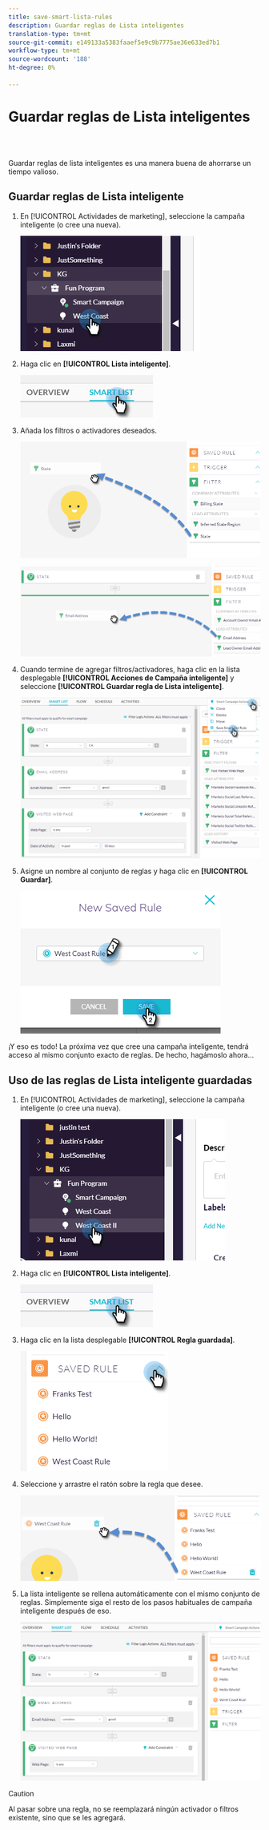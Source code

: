 ```yaml
---
title: save-smart-lista-rules
description: Guardar reglas de Lista inteligentes
translation-type: tm+mt
source-git-commit: e149133a5383faaef5e9c9b7775ae36e633ed7b1
workflow-type: tm+mt
source-wordcount: '188'
ht-degree: 0%

---
```



# Guardar reglas de Lista inteligentes

<br> 

Guardar reglas de lista inteligentes es una manera buena de ahorrarse un tiempo valioso.

## Guardar reglas de Lista inteligente

1. En [!UICONTROL Actividades de marketing], seleccione la campaña inteligente (o cree una nueva).

   ![Imagen uno](/help/sky/assets/smart-lists-and-static-lists/save-smart-list-rules/save-smart-list-rules-1.png)

1. Haga clic en **[!UICONTROL Lista inteligente]**.

   ![Imagen dos](/help/sky/assets/smart-lists-and-static-lists/save-smart-list-rules/save-smart-list-rules-2.png)

1. Añada los filtros o activadores deseados.

   ![Imagen tres](/help/sky/assets/smart-lists-and-static-lists/save-smart-list-rules/save-smart-list-rules-3.png)

   ![Imagen Cuatro](/help/sky/assets/smart-lists-and-static-lists/save-smart-list-rules/save-smart-list-rules-4.png)

1. Cuando termine de agregar filtros/activadores, haga clic en la lista desplegable **[!UICONTROL Acciones de Campaña inteligente]** y seleccione **[!UICONTROL Guardar regla de Lista inteligente]**.

   ![Imagen cinco](/help/sky/assets/smart-lists-and-static-lists/save-smart-list-rules/save-smart-list-rules-5.png)

1. Asigne un nombre al conjunto de reglas y haga clic en **[!UICONTROL Guardar]**.

   ![Imagen seis](/help/sky/assets/smart-lists-and-static-lists/save-smart-list-rules/save-smart-list-rules-6.png)

¡Y eso es todo! La próxima vez que cree una campaña inteligente, tendrá acceso al mismo conjunto exacto de reglas. De hecho, hagámoslo ahora...

## Uso de las reglas de Lista inteligente guardadas

1. En [!UICONTROL Actividades de marketing], seleccione la campaña inteligente (o cree una nueva).

   ![Imagen siete](/help/sky/assets/smart-lists-and-static-lists/save-smart-list-rules/save-smart-list-rules-7.png)

1. Haga clic en **[!UICONTROL Lista inteligente]**.

   ![Imagen ocho](/help/sky/assets/smart-lists-and-static-lists/save-smart-list-rules/save-smart-list-rules-8.png)

1. Haga clic en la lista desplegable **[!UICONTROL Regla guardada]**.

   ![Imagen nueve](/help/sky/assets/smart-lists-and-static-lists/save-smart-list-rules/save-smart-list-rules-9.png)

1. Seleccione y arrastre el ratón sobre la regla que desee.

   ![Imagen Diez](/help/sky/assets/smart-lists-and-static-lists/save-smart-list-rules/save-smart-list-rules-10.png)

1. La lista inteligente se rellena automáticamente con el mismo conjunto de reglas. Simplemente siga el resto de los pasos habituales de campaña inteligente después de eso.

   ![Imagen once](/help/sky/assets/smart-lists-and-static-lists/save-smart-list-rules/save-smart-list-rules-11.png)

>[!CAUTION]
>
>Al pasar sobre una regla, no se reemplazará ningún activador o filtros existente, sino que se les agregará.
